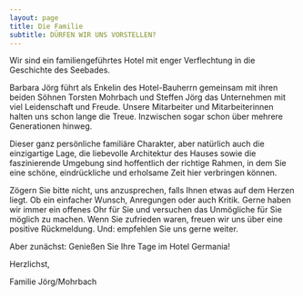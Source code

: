 ```yaml
---
layout: page
title: Die Familie
subtitle: DÜRFEN WIR UNS VORSTELLEN?
---
```


Wir sind ein familiengeführtes Hotel mit enger Verflechtung in die Geschichte des Seebades. 

Barbara Jörg führt als Enkelin des Hotel-Bauherrn gemeinsam mit ihren beiden Söhnen Torsten Mohrbach und Steffen Jörg das Unternehmen mit viel Leidenschaft und Freude.
Unsere Mitarbeiter und Mitarbeiterinnen halten uns schon lange die Treue. Inzwischen sogar schon über mehrere Generationen hinweg.

Dieser ganz persönliche familiäre Charakter, aber natürlich auch die einzigartige Lage, die liebevolle Architektur des Hauses sowie die faszinierende Umgebung sind hoffentlich der richtige Rahmen, in dem Sie eine schöne, eindrückliche und erholsame Zeit hier verbringen können.

Zögern Sie bitte nicht, uns anzusprechen, falls Ihnen etwas auf dem Herzen liegt. Ob ein einfacher Wunsch, Anregungen oder auch Kritik. Gerne haben wir immer ein offenes Ohr für Sie und versuchen das Unmögliche für Sie möglich zu machen. Wenn Sie zufrieden waren, freuen wir uns über eine positive Rückmeldung. Und: empfehlen Sie uns gerne weiter.

Aber zunächst: Genießen Sie Ihre Tage im Hotel Germania!

Herzlichst,

Familie Jörg/Mohrbach
